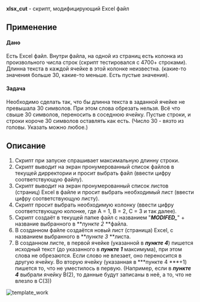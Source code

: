 **xlsx_cut** - скрипт, модифицирующий Excel файл
## Применение
#### Дано
Есть Excel файл. Внутри файла, на одной из страниц есть колонка из произвольного числа строк (скрипт тестировался с 4700+ строками). Длинна текста в каждой ячейке в этой колонке неизвестна. (какие-то значения больше 30, какие-то меньше. Есть пустые значения).
#### Задача
Необходимо сделать так, что бы длинна текста в заданной ячейке не превышала 30 символов. При этом слова обрезать нельзя. Всё что свыше 30 символов, переносить в соседнюю ячейку. Пустые строки, и строки короче 30 символов оставлять как есть. (Число 30 - вязто из головы. Указать можно любое.)
## Описание
1. Скрипт при запуске спрашивает максимальную длинну строки.
2. Скрипт выводит на экран пронумерованный список файлов в текущей дирректории и просит выбрать файл (ввести цифру соответствующую файлу).
3. Скрипт выводит на экран пронумерованный список листов (страниц)  Excel в файле и просит выбрать необходимый лист (ввести цифру соответствующую листу).
4. Скрипт просит выбрать необходимую колонку (ввести цифру соответствующую колонке, где А  = 1, В = 2, С = 3 и так далее).
5. Скрипт создаёт в текущей папке файл с названием "***MODIFED_***" + название выбранного в ***пункте 2* **файла.
6. В созданном файле создаётся новый лист (страница) Excel, с названием выбранного в ***пункте 3* **листа.
7. В созданном листе, в первой ячейке (указанной в ***пункте 4***) пишется исходный текст (до указанного в ***пункте 1*** максимума), при этом слова не обрезаются. Если слово не влезает, оно переносится в другую ячейку. Во вторую ячейку (указанная в ***пункте 4 ***+1)  пишется то, что не уместилось в первую. (Например, если в ***пункте 4*** выбрали ячейку В(2), то данные будут записаны в неё, а то, что не влезло в С(3))


![template_work](image.gif "template_work")
